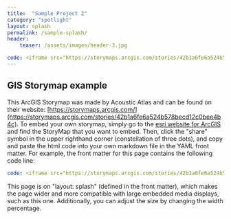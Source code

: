 ```yaml
---
title:  "Sample Project 2"
category: "spotlight"
layout: splash
permalink: /sample-splash/
header:
    teaser: /assets/images/header-3.jpg

code: <iframe src="https://storymaps.arcgis.com/stories/42b1a6fe6a524b578becd12c0bee4b4c" width="100%" height="500px" frameborder="0" allowfullscreen allow="geolocation"></iframe>
---
```


## GIS Storymap example

This ArcGIS Storymap was made by Acoustic Atlas and can be found on their website: [https://storymaps.arcgis.com/](https://storymaps.arcgis.com/stories/42b1a6fe6a524b578becd12c0bee4b4c). To embed your own storymap, simply go to the [esri website for ArcGIS](https://storymaps.arcgis.com/) and find the StoryMap that you want to embed. Then, click the "share" symbol in the upper righthand corner (constellation of three dots), and copy and paste the html code into your own markdown file in the YAML front matter. For example, the front matter for this page contains the following code line: 

```yaml
code: <iframe src="https://storymaps.arcgis.com/stories/42b1a6fe6a524b578becd12c0bee4b4c" width="100%" height="500px" frameborder="0" allowfullscreen allow="geolocation"></iframe>
```

This page is on "layout: splash" (defined in the front matter), which makes the page wider and more compatible with large embedded media displays, such as this one. Additionally, you can adjust the size by changing the width percentage.

    

  
